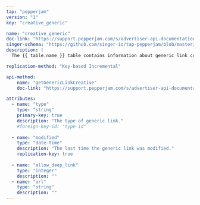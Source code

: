 ```yaml
---
tap: "pepperjam"
version: "1"
key: "creative_generic"

name: "creative_generic"
doc-link: "https://support.pepperjam.com/s/advertiser-api-documentation#Generic"
singer-schema: "https://github.com/singer-io/tap-pepperjam/blob/master/tap_pepperjam/schemas/creative_generic.json"
description: |
  The {{ table.name }} table contains information about generic link creatives in your {{ integration.display_name }} account.

replication-method: "Key-based Incremental"

api-method:
    name: "getGenericLinkCreative"
    doc-link: "https://support.pepperjam.com/s/advertiser-api-documentation#Generic"

attributes:
  - name: "type"
    type: "string"
    primary-key: true
    description: "The type of generic link."
    #foreign-key-id: "type-id"
    
  - name: "modified"
    type: "date-time"
    description: "The last time the generic link was modified."
    replication-key: true
      
  - name: "allow_deep_link"
    type: "integer"
    description: ""
  - name: "url"
    type: "string"
    description: ""
---
```

